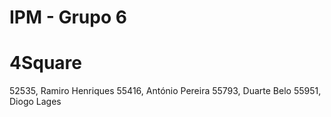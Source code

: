 # IPM - Grupo 6

# 4Square

52535, Ramiro Henriques
55416, António Pereira
55793, Duarte Belo
55951, Diogo Lages
